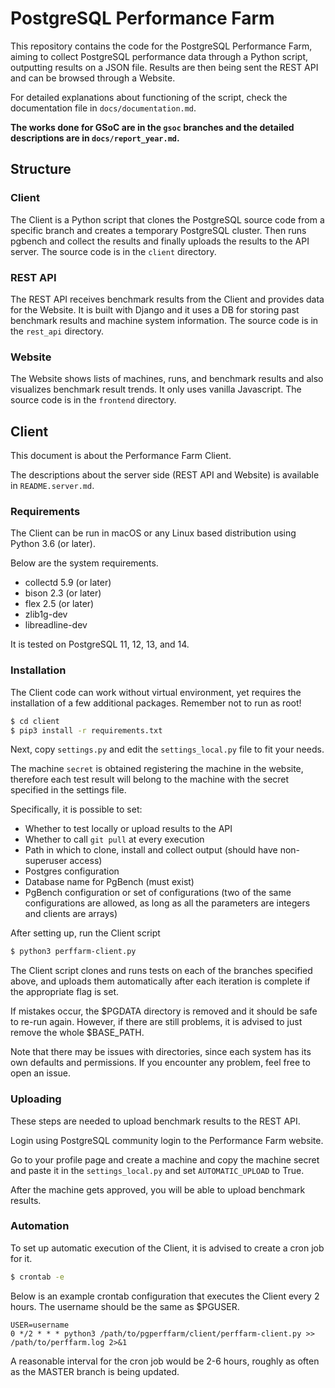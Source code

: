 # PostgreSQL Performance Farm

This repository contains the code for the PostgreSQL Performance Farm, aiming to collect PostgreSQL performance data through a Python script, outputting results on a JSON file. Results are then being sent the REST API and can be browsed through a Website.

For detailed explanations about functioning of the script, check the documentation file in `docs/documentation.md`.

**The works done for GSoC are in the `gsoc` branches and the detailed descriptions are in `docs/report_year.md`.**



## Structure

### Client

The Client is a Python script that clones the PostgreSQL source code from a specific branch and creates a temporary PostgreSQL cluster. Then runs pgbench and collect the results and finally uploads the results to the API server. The source code is in the `client` directory.

### REST API

The REST API receives benchmark results from the Client and provides data for the Website. It is built with Django and it uses a DB for storing past benchmark results and machine system information. The source code is in the `rest_api` directory.

### Website

The Website shows lists of machines, runs, and benchmark results and also visualizes benchmark result trends. It only uses vanilla Javascript. The source code is in the `frontend` directory.



## Client

This document is about the Performance Farm Client.

The descriptions about the server side (REST API and Website) is available in `README.server.md`.

### Requirements

The Client can be run in macOS or any Linux based distribution using Python 3.6 (or later).

Below are the system requirements.

- collectd 5.9 (or later)
- bison 2.3 (or later)
- flex 2.5 (or later)
- zlib1g-dev
- libreadline-dev

It is tested on PostgreSQL 11, 12, 13, and 14.

### Installation

The Client code can work without virtual environment, yet requires the installation of a few additional packages. Remember not to run as root!

```bash
$ cd client
$ pip3 install -r requirements.txt
```

Next, copy `settings.py` and edit the `settings_local.py` file to fit your needs.

The machine `secret` is obtained registering the machine in the website, therefore each test result will belong to the machine with the secret specified in the settings file.

Specifically, it is possible to set:

* Whether to test locally or upload results to the API
* Whether to call `git pull` at every execution
* Path in which to clone, install and collect output (should have non-superuser access)
* Postgres configuration
* Database name for PgBench (must exist)
* PgBench configuration or set of configurations (two of the same configurations are allowed, as long as all the parameters are integers and clients are arrays)

After setting up, run the Client script

```bash
$ python3 perffarm-client.py
```

The Client script clones and runs tests on each of the branches specified above, and uploads them automatically after each iteration is complete if the appropriate flag is set.

If mistakes occur, the \$PGDATA directory is removed and it should be safe to re-run again. However, if there are still problems, it is advised to just remove the whole ​\$BASE_PATH.

Note that there may be issues with directories, since each system has its own defaults and permissions. If you encounter any problem, feel free to open an issue.

### Uploading

These steps are needed to upload benchmark results to the REST API.

Login using PostgreSQL community login to the Performance Farm website.

Go to your profile page and create a machine and copy the machine secret and paste it in the `settings_local.py` and set `AUTOMATIC_UPLOAD` to True.

After the machine gets approved, you will be able to upload benchmark results.


### Automation

To set up automatic execution of the Client, it is advised to create a cron job for it.

```bash
$ crontab -e
```

Below is an example crontab configuration that executes the Client every 2 hours. The username should be the same as $PGUSER.

```
USER=username
0 */2 * * * python3 /path/to/pgperffarm/client/perffarm-client.py >> /path/to/perffarm.log 2>&1
```

A reasonable interval for the cron job would be 2-6 hours, roughly as often as the MASTER branch is being updated. 
